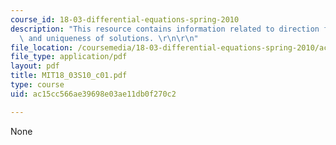 ```yaml
---
course_id: 18-03-differential-equations-spring-2010
description: "This resource contains information related to direction fields, existence\
  \ and uniqueness of solutions. \r\n\r\n"
file_location: /coursemedia/18-03-differential-equations-spring-2010/ac15cc566ae39698e03ae11db0f270c2_MIT18_03S10_c01.pdf
file_type: application/pdf
layout: pdf
title: MIT18_03S10_c01.pdf
type: course
uid: ac15cc566ae39698e03ae11db0f270c2

---
```

None
